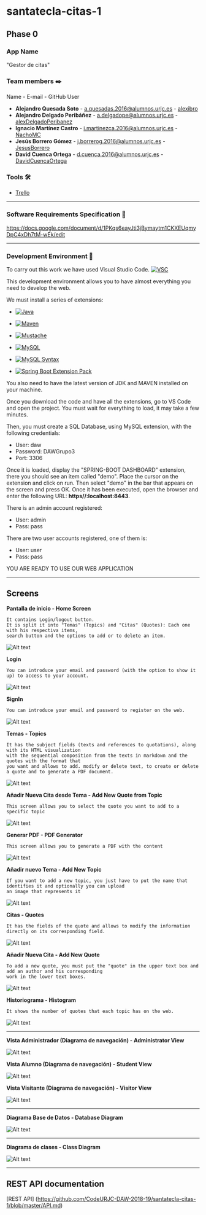 # santatecla-citas-1

## Phase 0

### App Name 
"Gestor de citas"

### Team members ✒️
   Name - E-mail - GitHub User
* **Alejandro Quesada Soto** - a.quesadas.2016@alumnos.urjc.es - [alexibro](https://github.com/alexibro)
* **Alejandro Delgado Peribáñez** - a.delgadope@alumnos.urjc.es - [alexDelgadoPeribanez](https://github.com/alexDelgadoPeribanez)
* **Ignacio Martínez Castro** - i.martinezca.2016@alumnos.urjc.es - [NachoMC](https://github.com/NachoMC)
* **Jesús Borrero Gómez** - j.borrerog.2016@alumnos.urjc.es - [JesusBorrero](https://github.com/JesusBorrero)
* **David Cuenca Ortega** - d.cuenca.2016@alumnos.urjc.es - [DavidCuencaOrtega](https://github.com/DavidCuencaOrtega)

### Tools 🛠️

* [Trello](https://trello.com/b/3JEkZVLL/daw)

---------------------
### Software Requirements Specification 📄

https://docs.google.com/document/d/1PKqs6eayJti3jBymaytm1CKXEUqmyDpC4xDh7tM-wEk/edit

---------------------
### Development Environment 🔩

To carry out this work we have used Visual Studio Code. [![VSC](https://img.shields.io/badge/Link%20descarga-VS%20Code-blue.svg)](https://visual-studio-code.uptodown.com/windows)

This development environment allows 
you to have almost everything you need to develop the web.

We must install a series of extensions:

* [![Java](https://img.shields.io/badge/Extension-Java%20Extension%20Pack-orange.svg)](https://marketplace.visualstudio.com/items?itemName=vscjava.vscode-java-pack)

* [![Maven](https://img.shields.io/badge/Extension-Maven-yellowgreen.svg)](https://marketplace.visualstudio.com/items?itemName=vscjava.vscode-maven)

* [![Mustache](https://img.shields.io/badge/Extension%20-Mustache-9cf.svg)](https://marketplace.visualstudio.com/items?itemName=dawhite.mustache)

* [![MySQL](https://img.shields.io/badge/Extension-MySQL-blue.svg)](https://marketplace.visualstudio.com/items?itemName=formulahendry.vscode-mysql)

* [![MySQL Syntax](https://img.shields.io/badge/Extension-MySQL%20Syntax-blue.svg)](https://marketplace.visualstudio.com/items?itemName=jakebathman.mysql-syntax)

* [![Spring Boot Extension Pack](https://img.shields.io/badge/Extension-Spring%20BOOT%20Extension%20Pack-green.svg)](https://marketplace.visualstudio.com/items?itemName=Pivotal.vscode-boot-dev-pack)

You also need to have the latest version of JDK and MAVEN installed on your machine.

Once you download the code and have all the extensions, go to VS Code and open the project.
You must wait for everything to load, it may take a few minutes.

Then, you must create a SQL Database, using MySQL extension, with the following credentials:
- User: daw
- Password: DAWGrupo3
- Port: 3306

Once it is loaded, display the "SPRING-BOOT DASHBOARD" extension, there you should see an item called "demo".
Place the cursor on the extension and click on run. Then select "demo" in the bar that appears on the screen and press OK.
Once it has been executed, open the browser and enter the following URL: **https//:localhost:8443**.

There is an admin account registered:
- User: admin
- Pass: pass

There are two user accounts registered, one of them is:
- User: user
- Pass: pass

YOU ARE READY TO USE OUR WEB APPLICATION

---------------------
## Screens

**Pantalla de inicio - Home Screen**

```
It contains Login/logout button.
It is split it into "Temas" (Topics) and "Citas" (Quotes): Each one with his respectiva items, 
search button and the options to add or to delete an item.
```

![Alt text](https://github.com/CodeURJC-DAW-2018-19/santatecla-citas-1/blob/master/Readme-images/main.png)

**Login**

```
You can introduce your email and password (with the option to show it up) to access to your account.
```

![Alt text](https://github.com/CodeURJC-DAW-2018-19/santatecla-citas-1/blob/master/Readme-images/Login.png)

**SignIn**

```
You can introduce your email and password to register on the web.
```

![Alt text](https://github.com/CodeURJC-DAW-2018-19/santatecla-citas-1/blob/master/Readme-images/SignIn.png)

**Temas - Topics**

```
It has the subject fields (texts and references to quotations), along with its HTML visualization
with the sequential composition from the texts in markdown and the quotes with the format that 
you want and allows to add. modify or delete text, to create or delete a quote and to generate a PDF document.
```

![Alt text](https://github.com/CodeURJC-DAW-2018-19/santatecla-citas-1/blob/master/Readme-images/Temas.png)

**Añadir Nueva Cita desde Tema - Add New Quote from Topic**

```
This screen allows you to select the quote you want to add to a specific topic
```

![Alt text](https://github.com/CodeURJC-DAW-2018-19/santatecla-citas-1/blob/master/Readme-images/add_quote_from_topic.png)

**Generar PDF - PDF Generator**

```
This screen allows you to generate a PDF with the content
```

![Alt text](https://github.com/CodeURJC-DAW-2018-19/santatecla-citas-1/blob/master/Readme-images/pdf.png)

**Añadir nuevo Tema - Add New Topic**

```
If you want to add a new topic, you just have to put the name that identifies it and optionally you can upload 
an image that represents it
```

![Alt text](https://github.com/CodeURJC-DAW-2018-19/santatecla-citas-1/blob/master/Readme-images/new_theme.png)

**Citas - Quotes**

```
It has the fields of the quote and allows to modify the information directly on its corresponding field.
```

![Alt text](https://github.com/CodeURJC-DAW-2018-19/santatecla-citas-1/blob/master/Readme-images/Citas.png)

**Añadir Nueva Cita - Add New Quote**

```
To add a new quote, you must put the "quote" in the upper text box and add an author and his corresponding 
work in the lower text boxes.
```

![Alt text](https://github.com/CodeURJC-DAW-2018-19/santatecla-citas-1/blob/master/Readme-images/new_quote.png)

**Historiograma - Histogram**

```
It shows the number of quotes that each topic has on the web.
```

![Alt text](https://github.com/CodeURJC-DAW-2018-19/santatecla-citas-1/blob/master/Readme-images/Historiograma.png)

---------------------

**Vista Administrador (Diagrama de navegación) - Administrator View**

![Alt text](https://github.com/CodeURJC-DAW-2018-19/santatecla-citas-1/blob/master/Readme-images/AV.png)

**Vista Alumno (Diagrama de navegación) - Student View**

![Alt text](https://github.com/CodeURJC-DAW-2018-19/santatecla-citas-1/blob/master/Readme-images/UV.png)

**Vista Visitante (Diagrama de navegación) - Visitor View**

![Alt text](https://github.com/CodeURJC-DAW-2018-19/santatecla-citas-1/blob/master/Readme-images/VV.png)

---------------------
**Diagrama Base de Datos - Database Diagram**

![Alt text](https://github.com/CodeURJC-DAW-2018-19/santatecla-citas-1/blob/master/Readme-images/bbdd.png)

---------------------
**Diagrama de clases - Class Diagram**

![Alt text](https://github.com/CodeURJC-DAW-2018-19/santatecla-citas-1/blob/master/Readme-images/diagram.png)

---------------------
## REST API documentation

[REST API] (https://github.com/CodeURJC-DAW-2018-19/santatecla-citas-1/blob/master/API.md)